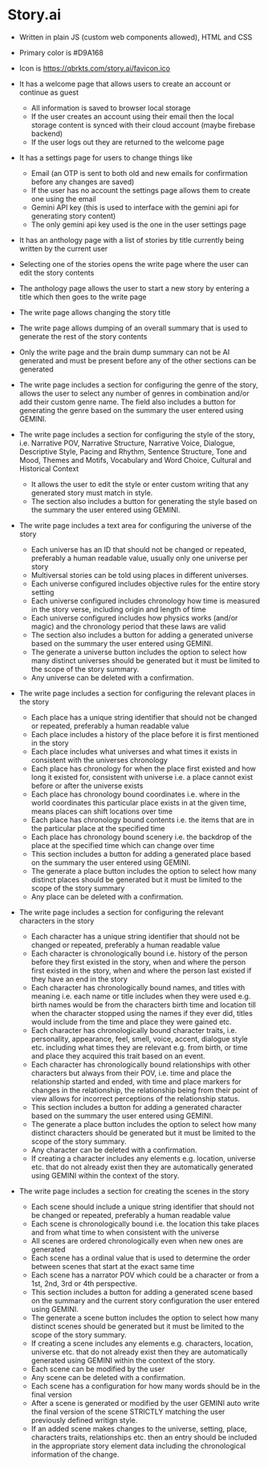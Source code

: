 # Story.ai

- Written in plain JS (custom web components allowed), HTML and CSS
- Primary color is #D9A168
- Icon is <https://qbrkts.com/story.ai/favicon.ico>

- It has a welcome page that allows users to create an account or continue as guest
  - All information is saved to browser local storage
  - If the user creates an account using their email then the local storage content is synced with their cloud account (maybe firebase backend)
  - If the user logs out they are returned to the welcome page

- It has a settings page for users to change things like
  - Email (an OTP is sent to both old and new emails for confirmation before any changes are saved)
  - If the user has no account the settings page allows them to create one using the email
  - Gemini API key (this is used to interface with the gemini api for generating story content)
  - The only gemini api key used is the one in the user settings page

- It has an anthology page with a list of stories by title currently being written by the current user
- Selecting one of the stories opens the write page where the user can edit the story contents
- The anthology page allows the user to start a new story by entering a title which then goes to the write page

- The write page allows changing the story title
- The write page allows dumping of an overall summary that is used to generate the rest of the story contents
- Only the write page and the brain dump summary can not be AI generated and must be present before any of the other sections can be generated

- The write page includes a section for configuring the genre of the story, allows the user to select any number of genres in combination and/or add their custom genre name. The field also includes a button for generating the genre based on the summary the user entered using GEMINI.

- The write page includes a section for configuring the style of the story, i.e. Narrative POV, Narrative Structure, Narrative Voice, Dialogue, Descriptive Style, Pacing and Rhythm, Sentence Structure, Tone and Mood, Themes and Motifs, Vocabulary and Word Choice, Cultural and Historical Context
  - It allows the user to edit the style or enter custom writing that any generated story must match in style.
  - The section also includes a button for generating the style based on the summary the user entered using GEMINI.

- The write page includes a text area for configuring the universe of the story
  - Each universe has an ID that should not be changed or repeated, preferably a human readable value, usually only one universe per story
  - Multiversal stories can be told using places in different universes.
  - Each universe configured includes objective rules for the entire story setting
  - Each universe configured includes chronology how time is measured in the story verse, including origin and length of time
  - Each universe configured includes how physics works (and/or magic) and the chronology period that these laws are valid
  - The section also includes a button for adding a generated universe based on the summary the user entered using GEMINI.
  - The generate a universe button includes the option to select how many distinct universes should be generated but it must be limited to the scope of the story summary.
  - Any universe can be deleted with a confirmation.

- The write page includes a section for configuring the relevant places in the story
  - Each place has a unique string identifier that should not be changed or repeated, preferably a human readable value
  - Each place includes a history of the place before it is first mentioned in the story
  - Each place includes what universes and what times it exists in consistent with the universes chronology
  - Each place has chronology for when the place first existed and how long it existed for, consistent with universe i.e. a place cannot exist before or after the universe exists
  - Each place has chronology bound coordinates i.e. where in the world coordinates this particular place exists in at the given time, means places can shift locations over time
  - Each place has chronology bound contents i.e. the items that are in the particular place at the specified time
  - Each place has chronology bound scenery i.e. the backdrop of the place at the specified time which can change over time
  - This section includes a button for adding a generated place based on the summary the user entered using GEMINI.
  - The generate a place button includes the option to select how many distinct places should be generated but it must be limited to the scope of the story summary
  - Any place can be deleted with a confirmation.

- The write page includes a section for configuring the relevant characters in the story
  - Each character has a unique string identifier that should not be changed or repeated, preferably a human readable value
  - Each character is chronologically bound i.e. history of the person before they first existed in the story, when and where the person first existed in the story, when and where the person last existed if they have an end in the story
  - Each character has chronologically bound names, and titles with meaning i.e. each name or title includes when they were used e.g. birth names would be from the characters birth time and location till when the character stopped using the names if they ever did, titles would include from the time and place they were gained etc.
  - Each character has chronologically bound character traits, i.e. personality, appearance, feel, smell, voice, accent, dialogue style etc. including what times they are relevant e.g. from birth, or time and place they acquired this trait based on an event.
  - Each character has chronologically bound relationships with other characters but always from their POV, i.e. time and place the relationship started and ended, with time and place markers for changes in the relationship, the relationship being from their point of view allows for incorrect perceptions of the relationship status.
  - This section includes a button for adding a generated character based on the summary the user entered using GEMINI.
  - The generate a place button includes the option to select how many distinct characters should be generated but it must be limited to the scope of the story summary.
  - Any character can be deleted with a confirmation.
  - If creating a character includes any elements e.g. location, universe etc. that do not already exist then they are automatically generated using GEMINI within the context of the story.

- The write page includes a section for creating the scenes in the story
  - Each scene should include a unique string identifier that should not be changed or repeated, preferably a human readable value
  - Each scene is chronologically bound i.e. the location this take places and from what time to when consistent with the universe
  - All scenes are ordered chronologically even when new ones are generated
  - Each scene has a ordinal value that is used to determine the order between scenes that start at the exact same time
  - Each scene has a narrator POV which could be a character or from a 1st, 2nd, 3rd or 4th perspective.
  - This section includes a button for adding a generated scene based on the summary and the current story configuration the user entered using GEMINI.
  - The generate a scene button includes the option to select how many distinct scenes should be generated but it must be limited to the scope of the story summary.
  - If creating a scene includes any elements e.g. characters, location, universe etc. that do not already exist then they are automatically generated using GEMINI within the context of the story.
  - Each scene can be modified by the user
  - Any scene can be deleted with a confirmation.
  - Each scene has a configuration for how many words should be in the final version
  - After a scene is generated or modified by the user GEMINI auto write the final version of the scene STRICTLY matching the user previously defined writign style.
  - If an added scene makes changes to the universe, setting, place, characters traits, relationships etc. then an entry should be included in the appropriate story element data including the chronological information of the change.
